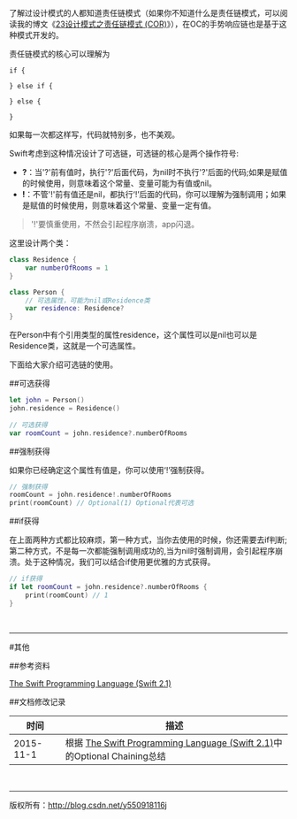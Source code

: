 了解过设计模式的人都知道责任链模式（如果你不知道什么是责任链模式，可以阅读我的博文《[23设计模式之责任链模式 (COR)](http://blog.csdn.net/y550918116j/article/details/48596903)》），在OC的手势响应链也是基于这种模式开发的。

责任链模式的核心可以理解为

```
if {

} else if {

} else {

}
```
如果每一次都这样写，代码就特别多，也不美观。

Swift考虑到这种情况设计了可选链，可选链的核心是两个操作符号:

- **?**：当'?'前有值时，执行'?'后面代码，为nil时不执行'?'后面的代码;如果是赋值的时候使用，则意味着这个常量、变量可能为有值或nil。
- **!**：不管'!'前有值还是nil，都执行‘!’后面的代码，你可以理解为强制调用；如果是赋值的时候使用，则意味着这个常量、变量一定有值。

> '!'要慎重使用，不然会引起程序崩溃，app闪退。

这里设计两个类：

```Swift
class Residence {
    var numberOfRooms = 1
}

class Person {
    // 可选属性，可能为nil或Residence类
    var residence: Residence?
}
```

在Person中有个引用类型的属性residence，这个属性可以是nil也可以是Residence类，这就是一个可选属性。

下面给大家介绍可选链的使用。

##可选获得

```Swift
let john = Person()
john.residence = Residence()
    
// 可选获得
var roomCount = john.residence?.numberOfRooms
```

##强制获得

如果你已经确定这个属性有值是，你可以使用‘!’强制获得。
```Swift
// 强制获得
roomCount = john.residence!.numberOfRooms
print(roomCount) // Optional(1) Optional代表可选
```

##if获得

在上面两种方式都比较麻烦，第一种方式，当你去使用的时候，你还需要去if判断;第二种方式，不是每一次都能强制调用成功的,当为nil时强制调用，会引起程序崩溃。处于这种情况，我们可以结合if使用更优雅的方式获得。

```Swift
// if获得
if let roomCount = john.residence?.numberOfRooms {
    print(roomCount) // 1
}
```

&#160;

----------

#其他

##参考资料

 [The Swift Programming Language (Swift 2.1)](https://developer.apple.com/library/ios/documentation/Swift/Conceptual/Swift_Programming_Language/ErrorHandling.html)

##文档修改记录

| 时间 | 描述 |
| ---- | ---- |
| 2015-11-1 | 根据 [The Swift Programming Language (Swift 2.1)](https://developer.apple.com/library/ios/documentation/Swift/Conceptual/Swift_Programming_Language/ErrorHandling.html)中的Optional Chaining总结 |

&#160;

----------

版权所有：http://blog.csdn.net/y550918116j